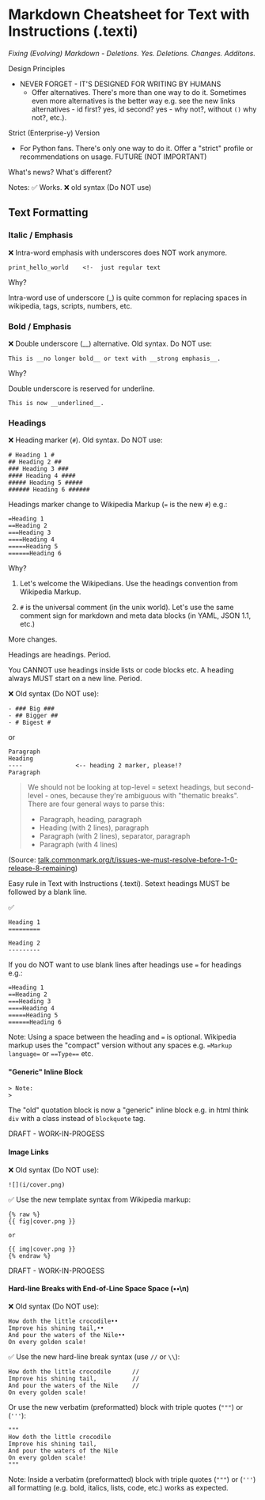 # Markdown Cheatsheet for Text with Instructions (.texti)

_Fixing (Evolving) Markdown - Deletions. Yes. Deletions. Changes. Additons._


Design Principles

- NEVER FORGET - IT'S DESIGNED FOR WRITING BY HUMANS
  - Offer alternatives.  There's more than one way to do it. Sometimes even more alternatives is the better way e.g. see the new links alternatives - id first? yes, id second? yes - why not?, without `()` why not?, etc.).


Strict (Enterprise-y) Version

- For Python fans. There's only one way to do it. Offer a "strict" profile or recommendations on usage. FUTURE (NOT IMPORTANT)




What's news? What's different?

Notes:  :white_check_mark: Works.  :x: old syntax (Do NOT use)


## Text Formatting

###  Italic / Emphasis

:x: Intra-word emphasis with underscores does NOT work anymore.  

``` text
print_hello_world    <!-  just regular text
```

<!-- spelling: use italics or just italic ?? -->


Why?

Intra-word use of underscore (_) is quite common for replacing spaces in wikipedia, tags, scripts, numbers, etc.

###  Bold / Emphasis

:x: Double underscore (\_\_) alternative. Old syntax. Do NOT use:

```
This is __no longer bold__ or text with __strong emphasis__.
```

Why?

Double underscore is reserved for underline.

```
This is now __underlined__.
```

### Headings

:x: Heading marker (`#`). Old syntax. Do NOT use:

```
# Heading 1 #
## Heading 2 ##
### Heading 3 ###
#### Heading 4 ####
##### Heading 5 #####
###### Heading 6 ######
```

Headings marker change to Wikipedia Markup (`=` is the new `#`) e.g.:

```
=Heading 1
==Heading 2
===Heading 3
====Heading 4
=====Heading 5
======Heading 6
```

Why?

1. Let's welcome the Wikipedians. Use the headings convention from Wikipedia Markup.

2. `#` is the universal comment (in the unix world). Let's use the same comment sign
   for markdown and meta data blocks (in YAML, JSON 1.1, etc.)

More changes.

Headings are headings. Period.

You CANNOT use headings inside lists or code blocks etc. A heading always MUST start on a new line. Period.

 :x:  Old syntax (Do NOT use):

```
- ### Big ###
- ## Bigger ##
- # Bigest #
```

or

```
Paragraph
Heading
----               <-- heading 2 marker, please!?
Paragraph
```

> We should not be looking at top-level = setext headings, but second-level - ones, 
> because they're ambiguous with "thematic breaks". There are four general ways to parse this:
>
> - Paragraph, heading, paragraph
> - Heading (with 2 lines), paragraph
> - Paragraph (with 2 lines), separator, paragraph
> - Paragraph (with 4 lines)

(Source: [talk.commonmark.org/t/issues-we-must-resolve-before-1-0-release-8-remaining](https://talk.commonmark.org/t/issues-we-must-resolve-before-1-0-release-8-remaining/1287/14))


Easy rule in Text with Instructions (.texti). Setext headings MUST be followed by a blank line.

:white_check_mark: 

```
Heading 1
=========

Heading 2
---------
```

If you do NOT want to use blank lines after headings use `=` for headings e.g.:

```
=Heading 1
==Heading 2
===Heading 3
====Heading 4
=====Heading 5
======Heading 6
```

Note: Using a space between the heading and `=` is optional. Wikipedia markup uses the "compact" version without any spaces e.g. `=Markup language=` or `==Type==` etc.



#### "Generic" Inline Block

```
> Note:
>
```

The "old" quotation block is now a "generic" inline block e.g. in html think `div` with a class instead of `blockquote` tag.


DRAFT - WORK-IN-PROGESS


#### Image Links

:x: Old syntax (Do NOT use):

```
![](i/cover.png)
```

:white_check_mark: Use the new template syntax from Wikipedia markup:

``` text
{% raw %} 
{{ fig|cover.png }}

or

{{ img|cover.png }}
{% endraw %}
```

DRAFT - WORK-IN-PROGESS



#### Hard-line Breaks with End-of-Line Space Space (••\n)

:x: Old syntax (Do NOT use):

``` 
How doth the little crocodile••
Improve his shining tail,••
And pour the waters of the Nile••
On every golden scale!
```

:white_check_mark: Use the new hard-line break syntax (use `//` or `\\`):

``` 
How doth the little crocodile      //
Improve his shining tail,          //
And pour the waters of the Nile    //
On every golden scale!
```

Or use the new verbatim (preformatted) block with triple quotes (`"""`) or (`'''`):

``` 
"""
How doth the little crocodile
Improve his shining tail,
And pour the waters of the Nile
On every golden scale!
"""
``` 

Note: Inside a verbatim (preformatted) block with triple quotes (`"""`) or (`'''`)
all formatting (e.g. bold, italics, lists, code, etc.) works as expected.










